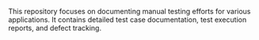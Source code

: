This repository focuses on documenting manual testing efforts for various applications. It contains detailed test case documentation, test execution reports, and defect tracking.
